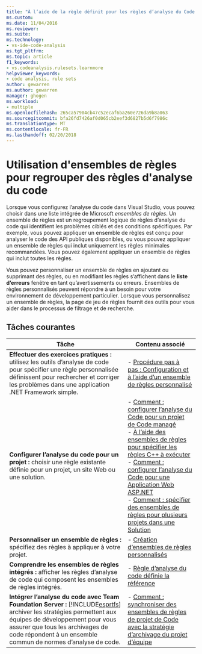 ```yaml
---
title: "À l’aide de la règle définit pour les règles d’analyse du Code groupe | Documents Microsoft"
ms.custom: 
ms.date: 11/04/2016
ms.reviewer: 
ms.suite: 
ms.technology:
- vs-ide-code-analysis
ms.tgt_pltfrm: 
ms.topic: article
f1_keywords:
- vs.codeanalysis.rulesets.learnmore
helpviewer_keywords:
- code analysis, rule sets
author: gewarren
ms.author: gewarren
manager: ghogen
ms.workload:
- multiple
ms.openlocfilehash: 265ca57904cb47c52ecaf6ba260e726da9b8a063
ms.sourcegitcommit: bfa26fd7426af0d065cb2eef3d6827b5d6f7986c
ms.translationtype: MT
ms.contentlocale: fr-FR
ms.lasthandoff: 02/20/2018
---
```

# <a name="using-rule-sets-to-group-code-analysis-rules"></a>Utilisation d'ensembles de règles pour regrouper des règles d'analyse du code

Lorsque vous configurez l’analyse du code dans Visual Studio, vous pouvez choisir dans une liste intégrée de Microsoft *ensembles de règles*. Un ensemble de règles est un regroupement logique de règles d’analyse du code qui identifient les problèmes ciblés et des conditions spécifiques. Par exemple, vous pouvez appliquer un ensemble de règles est conçu pour analyser le code des API publiques disponibles, ou vous pouvez appliquer un ensemble de règles qui inclut uniquement les règles minimales recommandées. Vous pouvez également appliquer un ensemble de règles qui inclut toutes les règles.

Vous pouvez personnaliser un ensemble de règles en ajoutant ou supprimant des règles, ou en modifiant les règles s’affichent dans le **liste d’erreurs** fenêtre en tant qu’avertissements ou erreurs. Ensembles de règles personnalisés peuvent répondre à un besoin pour votre environnement de développement particulier. Lorsque vous personnalisez un ensemble de règles, la page de jeu de règles fournit des outils pour vous aider dans le processus de filtrage et de recherche.

## <a name="common-tasks"></a>Tâches courantes

|Tâche|Contenu associé|
|----------|---------------------|
|**Effectuer des exercices pratiques :** utilisez les outils d’analyse de code pour spécifier une règle personnalisée définissent pour rechercher et corriger les problèmes dans une application .NET Framework simple.|- [Procédure pas à pas : Configuration et à l’aide d’un ensemble de règles personnalisé](../code-quality/walkthrough-configuring-and-using-a-custom-rule-set.md)|
|**Configurer l’analyse du code pour un projet :** choisir une règle existante définie pour un projet, un site Web ou une solution.|- [Comment : configurer l’analyse du Code pour un projet de Code managé](../code-quality/how-to-configure-code-analysis-for-a-managed-code-project.md)<br />- [À l’aide des ensembles de règles pour spécifier les règles C++ à exécuter](../code-quality/using-rule-sets-to-specify-the-cpp-rules-to-run.md)<br />- [Comment : configurer l’analyse du Code pour une Application Web ASP.NET](../code-quality/how-to-configure-code-analysis-for-an-aspnet-web-application.md)<br />- [Comment : spécifier des ensembles de règles pour plusieurs projets dans une Solution](../code-quality/how-to-specify-managed-code-rule-sets-for-multiple-projects-in-a-solution.md)|
|**Personnaliser un ensemble de règles :** spécifiez des règles à appliquer à votre projet.|- [Création d’ensembles de règles personnalisés](../code-quality/creating-custom-code-analysis-rule-sets.md)|
|**Comprendre les ensembles de règles intégrés :** afficher les règles d’analyse de code qui composent les ensembles de règles intégrés.|- [Règle d’analyse du code définie la référence](../code-quality/code-analysis-rule-set-reference.md)|
|**Intégrer l’analyse du code avec Team Foundation Server :** [!INCLUDE[esprtfs](../code-quality/includes/esprtfs_md.md)] archiver les stratégies permettent aux équipes de développement pour vous assurer que tous les archivages de code répondent à un ensemble commun de normes d’analyse de code.|- [Comment : synchroniser des ensembles de règles de projet de Code avec la stratégie d’archivage du projet d’équipe](../code-quality/how-to-synchronize-code-project-rule-sets-with-team-project-check-in-policy.md)|